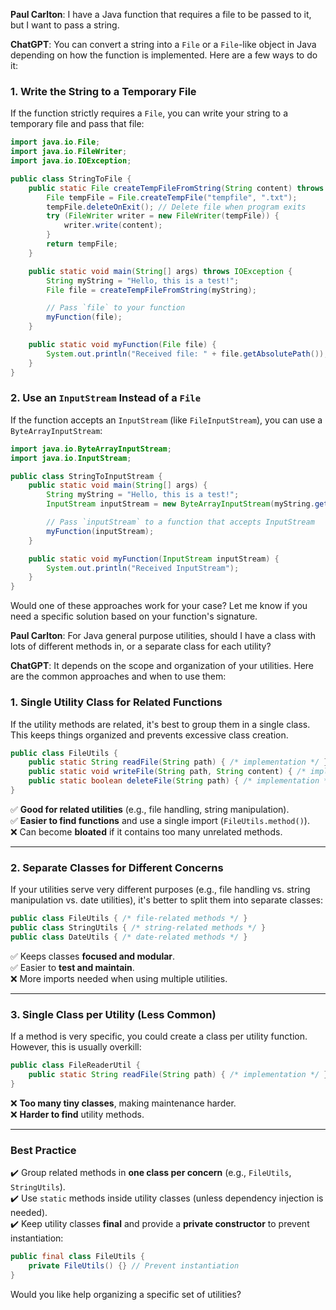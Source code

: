 **Paul Carlton**: I have a Java function that requires a file to be passed to it, but I want to pass a string.

**ChatGPT**: You can convert a string into a `File` or a `File`-like object in Java depending on how the function is implemented. Here are a few ways to do it:

### 1. **Write the String to a Temporary File**
If the function strictly requires a `File`, you can write your string to a temporary file and pass that file:

```java
import java.io.File;
import java.io.FileWriter;
import java.io.IOException;

public class StringToFile {
    public static File createTempFileFromString(String content) throws IOException {
        File tempFile = File.createTempFile("tempfile", ".txt");
        tempFile.deleteOnExit(); // Delete file when program exits
        try (FileWriter writer = new FileWriter(tempFile)) {
            writer.write(content);
        }
        return tempFile;
    }

    public static void main(String[] args) throws IOException {
        String myString = "Hello, this is a test!";
        File file = createTempFileFromString(myString);

        // Pass `file` to your function
        myFunction(file);
    }

    public static void myFunction(File file) {
        System.out.println("Received file: " + file.getAbsolutePath());
    }
}
```

### 2. **Use an `InputStream` Instead of a `File`**
If the function accepts an `InputStream` (like `FileInputStream`), you can use a `ByteArrayInputStream`:

```java
import java.io.ByteArrayInputStream;
import java.io.InputStream;

public class StringToInputStream {
    public static void main(String[] args) {
        String myString = "Hello, this is a test!";
        InputStream inputStream = new ByteArrayInputStream(myString.getBytes());

        // Pass `inputStream` to a function that accepts InputStream
        myFunction(inputStream);
    }

    public static void myFunction(InputStream inputStream) {
        System.out.println("Received InputStream");
    }
}
```

Would one of these approaches work for your case? Let me know if you need a specific solution based on your function's signature.

**Paul Carlton**: For Java general purpose utilities, should I have a class with lots of different methods in, or a separate class for each utility?

**ChatGPT**: It depends on the scope and organization of your utilities. Here are the common approaches and when to use them:  

### **1. Single Utility Class for Related Functions**  
If the utility methods are related, it's best to group them in a single class. This keeps things organized and prevents excessive class creation.  

```java
public class FileUtils {
    public static String readFile(String path) { /* implementation */ }
    public static void writeFile(String path, String content) { /* implementation */ }
    public static boolean deleteFile(String path) { /* implementation */ }
}
```
✅ **Good for related utilities** (e.g., file handling, string manipulation).  
✅ **Easier to find functions** and use a single import (`FileUtils.method()`).  
❌ Can become **bloated** if it contains too many unrelated methods.  

---

### **2. Separate Classes for Different Concerns**  
If your utilities serve very different purposes (e.g., file handling vs. string manipulation vs. date utilities), it's better to split them into separate classes:  

```java
public class FileUtils { /* file-related methods */ }
public class StringUtils { /* string-related methods */ }
public class DateUtils { /* date-related methods */ }
```
✅ Keeps classes **focused and modular**.  
✅ Easier to **test and maintain**.  
❌ More imports needed when using multiple utilities.  

---

### **3. Single Class per Utility (Less Common)**  
If a method is very specific, you could create a class per utility function. However, this is usually overkill:  

```java
public class FileReaderUtil {
    public static String readFile(String path) { /* implementation */ }
}
```
❌ **Too many tiny classes**, making maintenance harder.  
❌ **Harder to find** utility methods.  

---

### **Best Practice**  
✔️ Group related methods in **one class per concern** (e.g., `FileUtils`, `StringUtils`).  
✔️ Use `static` methods inside utility classes (unless dependency injection is needed).  
✔️ Keep utility classes **final** and provide a **private constructor** to prevent instantiation:  

```java
public final class FileUtils {
    private FileUtils() {} // Prevent instantiation
}
```

Would you like help organizing a specific set of utilities?

